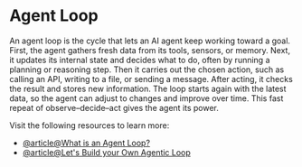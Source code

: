 # Agent Loop

An agent loop is the cycle that lets an AI agent keep working toward a goal. First, the agent gathers fresh data from its tools, sensors, or memory. Next, it updates its internal state and decides what to do, often by running a planning or reasoning step. Then it carries out the chosen action, such as calling an API, writing to a file, or sending a message. After acting, it checks the result and stores new information. The loop starts again with the latest data, so the agent can adjust to changes and improve over time. This fast repeat of observe–decide–act gives the agent its power.

Visit the following resources to learn more:

- [@article@What is an Agent Loop?](https://huggingface.co/learn/agents-course/en/unit1/agent-steps-and-structure)
- [@article@Let's Build your Own Agentic Loop](https://www.reddit.com/r/AI_Agents/comments/1js1xjz/lets_build_our_own_agentic_loop_running_in_our/)
